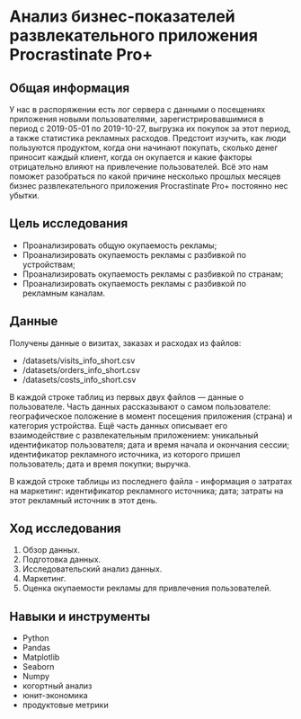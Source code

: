 # Анализ бизнес-показателей развлекательного приложения Procrastinate Pro+

## Общая информация

У нас в распоряжении есть лог сервера с данными о посещениях приложения новыми пользователями, зарегистрировавшимися в период с 2019-05-01 по 2019-10-27, выгрузка их покупок за этот период, а также статистика рекламных расходов. Предстоит изучить, как люди пользуются продуктом, когда они начинают покупать, сколько денег приносит каждый клиент, когда он окупается и какие факторы отрицательно влияют на привлечение пользователей. Всё это нам поможет разобраться по какой причине несколько прошлых месяцев бизнес развлекательного приложения Procrastinate Pro+ постоянно нес убытки.

## Цель исследования

- Проанализировать общую окупаемость рекламы;
- Проанализировать окупаемость рекламы с разбивкой по устройствам;
- Проанализировать окупаемость рекламы с разбивкой по странам;
- Проанализировать окупаемость рекламы с разбивкой по рекламным каналам.

## Данные

Получены данные о визитах, заказах и расходах из файлов:
 - /datasets/visits_info_short.csv
 - /datasets/orders_info_short.csv
 - /datasets/costs_info_short.csv

В каждой строке таблиц из первых двух файлов — данные о пользователе. Часть данных рассказывают о самом пользователе: географическое положение в момент посещения приложения (страна) и категория устройства. Ещё часть данных описывает его взаимодействие с развлекательным приложением: уникальный идентификатор пользователя; дата и время начала и окончания сессии; идентификатор рекламного источника, из которого пришел пользователь; дата и время покупки; выручка.

В каждой строке таблицы из последнего файла - информация о затратах на маркетинг: идентификатор рекламного источника; дата; затраты на этот рекламный источник в этот день.
 
## Ход исследования

   1. Обзор данных.
   2. Подготовка данных.
   3. Исследовательский анализ данных.
   4. Маркетинг.
   5. Оценка окупаемости рекламы для привлечения пользователей.

## Навыки и инструменты
* Python
* Pandas
* Matplotlib
* Seaborn
* Numpy
* когортный анализ
* юнит-экономика
* продуктовые метрики
